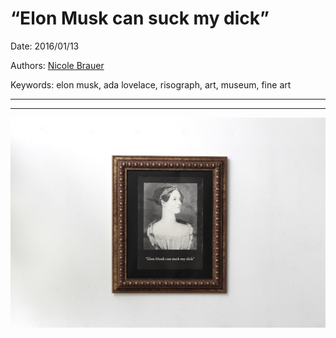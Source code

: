 # “Elon Musk can suck my dick”

Date: 2016/01/13

Authors: [Nicole Brauer](https://www.google.com/#safe=off&q=nicole+brauer)

Keywords: elon musk, ada lovelace, risograph, art, museum, fine art

---
---

![](elonmusk.jpg)

